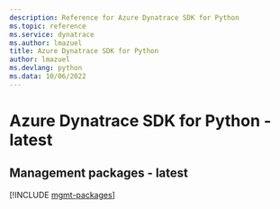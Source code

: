 ```yaml
---
description: Reference for Azure Dynatrace SDK for Python
ms.topic: reference
ms.service: dynatrace
ms.author: lmazuel
title: Azure Dynatrace SDK for Python
author: lmazuel
ms.devlang: python
ms.data: 10/06/2022
---
```

# Azure Dynatrace SDK for Python - latest

## Management packages - latest
[!INCLUDE [mgmt-packages](dynatrace-mgmt-index.md)]